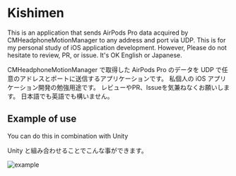 # Kishimen

This is an application that sends AirPods Pro data acquired by CMHeadphoneMotionManager to any address and port via UDP.
This is for my personal study of iOS application development.
However, Please do not hesitate to review, PR, or issue.
It's OK English or Japanese.

CMHeadphoneMotionManager で取得した AirPods Pro のデータを UDP で任意のアドレスとポートに送信するアプリケーションです。
私個人の iOS アプリケーション開発の勉強用途です。
レビューやPR、Issueを気兼ねなくお願いします。
日本語でも英語でも構いません。

## Example of use

You can do this in combination with Unity

Unity と組み合わせることでこんな事ができます。

![example](./images/example.gif)